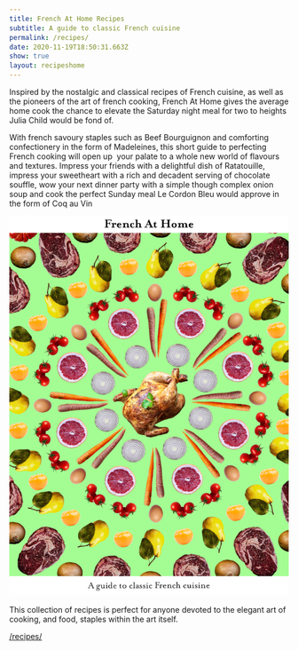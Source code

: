 ```yaml
---
title: French At Home Recipes
subtitle: A guide to classic French cuisine
permalink: /recipes/
date: 2020-11-19T18:50:31.663Z
show: true
layout: recipeshome
---
```

Inspired by the nostalgic and classical recipes of French cuisine, as well as the pioneers of the art of french cooking, French At Home gives the average home cook the chance to elevate the Saturday night meal for two to heights Julia Child would be fond of. 

With french savoury staples such as Beef Bourguignon and comforting confectionery in the form of Madeleines, this short guide to perfecting French cooking will open up  your palate to a whole new world of flavours and textures. Impress your friends with a delightful dish of Ratatouille, impress your sweetheart with a rich and decadent serving of chocolate souffle, wow your next dinner party with a simple though complex onion soup and cook the perfect Sunday meal Le Cordon Bleu would approve in the form of Coq au Vin

![French At Home Cover](../uploads/frenchathome2.jpg)

This collection of recipes is perfect for anyone devoted to the elegant art of cooking, and food, staples within the art itself.

[/recipes/](/recipes/)